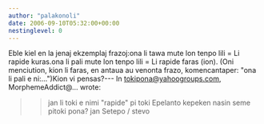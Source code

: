 ```yaml
---
author: "palakonoli"
date: 2006-09-10T05:32:00+00:00
nestinglevel: 0
---
```

Eble kiel en la jenaj ekzemplaj frazoj:ona li tawa mute lon tenpo lili = Li rapide kuras.ona li pali mute lon tenpo lili = Li rapide faras (ion). (Oni menciution, kion li faras, en antaua au venonta frazo, komencantaper: "ona li pali e ni:...")Kion vi pensas?---
 In [tokipona@yahoogroups.com](mailto://tokipona@yahoogroups.com), MorphemeAddict@... wrote:

>> jan li toki e nimi "rapide" pi toki Epelanto kepeken nasin seme pitoki pona?
>> jan Setepo / stevo
>
